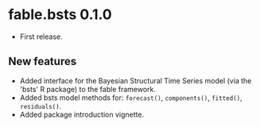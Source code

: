 # fable.bsts 0.1.0

* First release.

## New features

* Added interface for the Bayesian Structural Time Series model (via the 'bsts' R package) to the fable framework.
* Added bsts model methods for: `forecast()`, `components()`, `fitted()`, `residuals()`.
* Added package introduction vignette.

